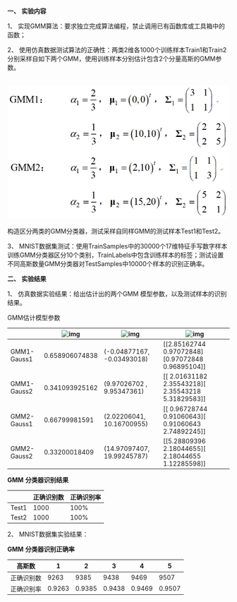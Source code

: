 **一、** **实验内容**

1、  实现GMM算法：要求独立完成算法编程，禁止调用已有函数库或工具箱中的函数；

2、  使用仿真数据测试算法的正确性：两类2维各1000个训练样本Train1和Train2分别采样自如下两个GMM，使用训练样本分别估计包含2个分量高斯的GMM参数。

​     ![sample_data](./sample.png)

构造区分两类的GMM分类器，测试采样自同样GMM的测试样本Test1和Test2。

3、  MNIST数据集测试：使用TrainSamples中的30000个17维特征手写数字样本训练GMM分类器区分10个类别，TrainLabels中包含训练样本的标签；测试设置不同高斯数量GMM分类器对TestSamples中10000个样本的识别正确率。

**二、** **实验结果**

1、  仿真数据实验结果：给出估计出的两个GMM 模型参数，以及测试样本的识别结果。

GMM估计模型参数

|             | ![img](file:///C:/Users/llh/AppData/Local/Temp/msohtmlclip1/01/clip_image024.png) | ![img](file:///C:/Users/llh/AppData/Local/Temp/msohtmlclip1/01/clip_image026.png) | ![img](file:///C:/Users/llh/AppData/Local/Temp/msohtmlclip1/01/clip_image028.png) |
| ----------- | ------------------------------------------------------------ | ------------------------------------------------------------ | ------------------------------------------------------------ |
| GMM1-Gauss1 | 0.658906074838                                               | (-0.04877167,   -0.03493018)                                 | [\[2.85162744  0.97072848][0.97072848 0.96895104]]           |
| GMM1-Gauss2 | 0.341093925162                                               | (9.97026702   ,   9.95347361)                                | [\[ 2.01631182  2.35543218][ 2.35543218 5.31829583]]         |
| GMM2-Gauss1 | 0.66799981591                                                | (2.02206041,  10.16700955)                                   | [\[ 0.96728744  0.91060643][ 0.91060643 2.74892245]]         |
| GMM2-Gauss2 | 0.33200018409                                                | (14.97097407,  19.99245787)                                  | [\[5.28809396  2.18044655][ 2.18044655 1.12285598]]          |

 

**GMM** **分类器识别结果**

|       | 正确识别数 | 正确识别率 |
| ----- | ---------- | ---------- |
| Test1 | 1000       | 100%       |
| Test2 | 1000       | 100%       |

 

2、  MNIST数据集实验结果：

**GMM** **分类器识别正确率**

| 高斯数     | 1      | 2      | 3      | 4      | 5      |
| ---------- | ------ | ------ | ------ | ------ | ------ |
| 正确识别数 | 9263   | 9385   | 9438   | 9469   | 9507   |
| 正确识别率 | 0.9263 | 0.9385 | 0.9438 | 0.9469 | 0.9507 |

